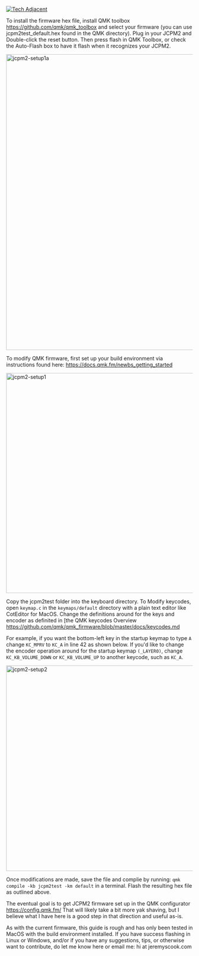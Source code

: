 [![Tech Adjacent](https://img.shields.io/badge/Tech%20Adjacent%20With%20Jeremy%20Cook-[Substack]-blue?style=flat-square&logo=substack)](https://techadjacent.substack.com/)


To install the firmware hex file, install QMK toolbox https://github.com/qmk/qmk_toolbox and select your firmware (you can use jcpm2test_default.hex found in the QMK directory). Plug in your JCPM2 and Double-click the reset button. Then press flash in QMK Toolbox, or check the Auto-Flash box to have it flash when it recognizes your JCPM2.


<img width="797" alt="jcpm2-setup1a" src="https://github.com/user-attachments/assets/c1791f43-d4a2-41c5-bda7-a9c18bd9650e" />


To modify QMK firmware, first set up your build environment via instructions found here: https://docs.qmk.fm/newbs_getting_started


<img width="593" alt="jcpm2-setup1" src="https://github.com/user-attachments/assets/e94cd242-6516-4afa-98d8-15b7b75a0976" />


Copy the jcpm2test folder into the keyboard directory. To Modify keycodes, open `keymap.c` in the `keymaps/default` directory with a plain text editor like CotEditor for MacOS.
Change the definitions around for the keys and encoder as definited in [the QMK keycodes Overview https://github.com/qmk/qmk_firmware/blob/master/docs/keycodes.md

For example, if you want the bottom-left key in the startup keymap to type `A` change `KC_MPRV` to `KC_A` in line 42 as shown below.
If you'd like to change the encoder operation around for the startup keymap `(_LAYER0)`, change `KC_KB_VOLUME_DOWN` or `KC_KB_VOLUME_UP`
to another keycode, such as `KC_A`.


<img width="554" alt="jcpm2-setup2" src="https://github.com/user-attachments/assets/1d4426ba-82a5-4b7e-95ed-8d227061e065" />


Once modifications are made, save the file and complie by running: `qmk compile -kb jcpm2test -km default` in a terminal. Flash the resulting hex file as outlined above.

The eventual goal is to get JCPM2 firmware set up in the QMK configurator https://config.qmk.fm/ That will likely take
a bit more yak shaving, but I believe what I have here is a good step in that direction and useful as-is.

As with the current firmware, this guide is rough and has only been tested in MacOS with the build environment installed. If you have success flashing in Linux or Windows, and/or if you have any suggestions, tips, or otherwise want to contribute, do let me know here or email me: hi at jeremyscook.com
